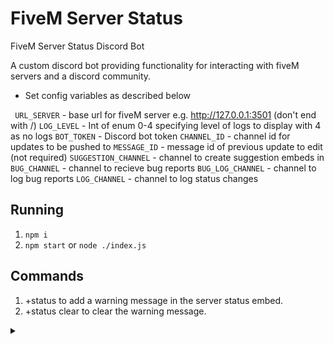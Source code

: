 # [](#fivem-server-status)FiveM Server Status

FiveM Server Status Discord Bot

A custom discord bot providing functionality for interacting with fiveM servers and a discord community.

*   Set config variables as described below

   ` URL_SERVER` - base url for fiveM server e.g. http://127.0.0.1:3501 (don't end with /)
    `LOG_LEVEL` - Int of enum 0-4 specifying level of logs to display with 4 as no logs
    `BOT_TOKEN` - Discord bot token
    `CHANNEL_ID` - channel id for updates to be pushed to
    `MESSAGE_ID` - message id of previous update to edit (not required)
    `SUGGESTION_CHANNEL` - channel to create suggestion embeds in
    `BUG_CHANNEL` - channel to recieve bug reports
    `BUG_LOG_CHANNEL` - channel to log bug reports
    `LOG_CHANNEL` - channel to log status changes

## [](#running)Running

1.  `npm i`
2.  `npm start` or `node ./index.js`

## [](#commands)Commands

1.  +status to add a warning message in the server status embed.
2.  +status clear to clear the warning message.

</article>

</div>

</div>

<details class="details-reset details-overlay details-overlay-dark" id="jumpto-line-details-dialog"><summary data-hotkey="l" aria-label="Jump to line"></summary><details-dialog class="Box Box--overlay d-flex flex-column anim-fade-in fast linejump" aria-label="Jump to line">

<form class="js-jump-to-line-form Box-body d-flex" action="" accept-charset="UTF-8" method="get"><input class="form-control flex-auto mr-3 linejump-input js-jump-to-line-field" type="text" placeholder="Jump to line…" aria-label="Jump to line" autofocus=""> <button type="submit" class="btn" data-close-dialog="">Go</button></form>

</details-dialog></details></div>

</div>

</main>

</div>

</div>

<div class="footer container-xl width-full p-responsive" role="contentinfo">
